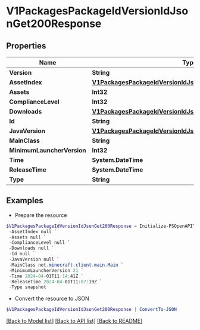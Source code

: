 # V1PackagesPackageIdVersionIdJsonGet200Response
## Properties

Name | Type | Description | Notes
------------ | ------------- | ------------- | -------------
**Version** | **String** |  | [optional] 
**AssetIndex** | [**V1PackagesPackageIdVersionIdJsonGet200ResponseAssetIndex**](V1PackagesPackageIdVersionIdJsonGet200ResponseAssetIndex.md) |  | [optional] 
**Assets** | **Int32** |  | [optional] 
**ComplianceLevel** | **Int32** |  | [optional] 
**Downloads** | [**V1PackagesPackageIdVersionIdJsonGet200ResponseDownloads**](V1PackagesPackageIdVersionIdJsonGet200ResponseDownloads.md) |  | [optional] 
**Id** | **String** |  | [optional] 
**JavaVersion** | [**V1PackagesPackageIdVersionIdJsonGet200ResponseJavaVersion**](V1PackagesPackageIdVersionIdJsonGet200ResponseJavaVersion.md) |  | [optional] 
**MainClass** | **String** |  | [optional] 
**MinimumLauncherVersion** | **Int32** |  | [optional] 
**Time** | **System.DateTime** |  | [optional] 
**ReleaseTime** | **System.DateTime** |  | [optional] 
**Type** | **String** |  | [optional] 

## Examples

- Prepare the resource
```powershell
$V1PackagesPackageIdVersionIdJsonGet200Response = Initialize-PSOpenAPIToolsV1PackagesPackageIdVersionIdJsonGet200Response  -Version null `
 -AssetIndex null `
 -Assets null `
 -ComplianceLevel null `
 -Downloads null `
 -Id null `
 -JavaVersion null `
 -MainClass net.minecraft.client.main.Main `
 -MinimumLauncherVersion 21 `
 -Time 2024-04-01T11:14:41Z `
 -ReleaseTime 2024-04-01T11:07:19Z `
 -Type snapshot
```

- Convert the resource to JSON
```powershell
$V1PackagesPackageIdVersionIdJsonGet200Response | ConvertTo-JSON
```

[[Back to Model list]](../README.md#documentation-for-models) [[Back to API list]](../README.md#documentation-for-api-endpoints) [[Back to README]](../README.md)

